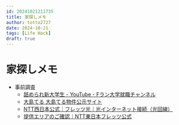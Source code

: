 ```yaml
---
id: 20241021211735
title: 家探しメモ
author: totto2727
date: 2024-10-21
tags: [Life Hack]
draft: true
---
```


# 家探しメモ

- 事前調査
  - [舐められ新大学生 - YouTube - Fラン大学就職チャンネル](https://www.youtube.com/watch?v=PTspj7Sog0s)
  - [大島てる 大島てる物件公示サイト](https://www.oshimaland.co.jp/)
  - [NTT西日本公式｜フレッツ光｜光インターネット接続（光回線）](https://flets.ntt-west.co.jp/area/areaSearch?undefined=)
  - [提供エリアのご確認｜NTT東日本フレッツ公式](https://flets.com/app_new/cao/SelectPref)
